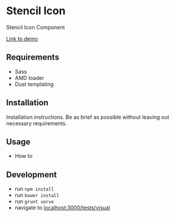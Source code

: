 # Stencil Icon

Stencil Icon Component

[Link to demo](#)

## Requirements

- Sass
- AMD loader
- Dust templating

## Installation

Installation instructions. Be as brief as possible without leaving out necessary requirements.

## Usage

- How to

## Development

* run `npm install`
* run `bower install`
* run `grunt serve`
* navigate to [localhost:3000/tests/visual](http://localhost:3000/tests/visual)
